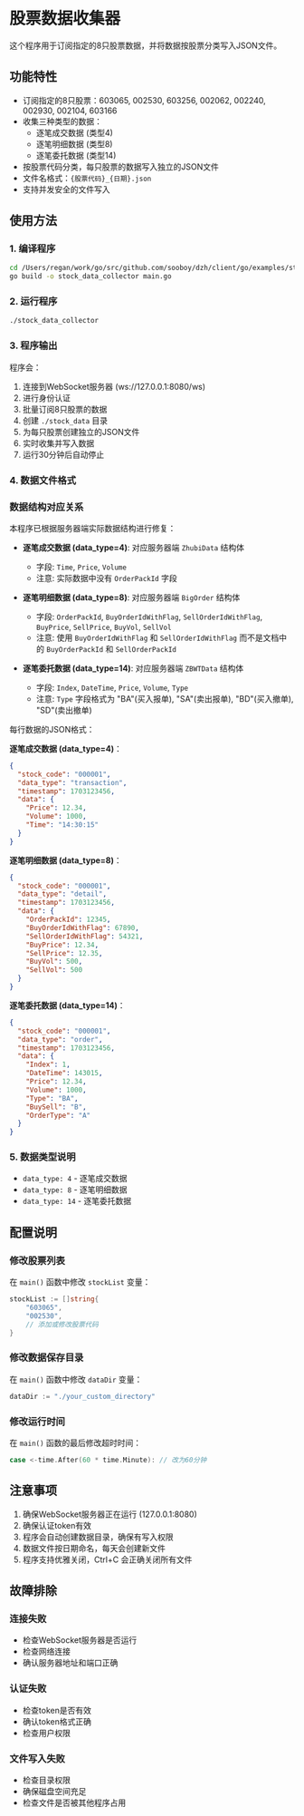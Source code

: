# 股票数据收集器

这个程序用于订阅指定的8只股票数据，并将数据按股票分类写入JSON文件。

## 功能特性

- 订阅指定的8只股票：603065, 002530, 603256, 002062, 002240, 002930, 002104, 603166
- 收集三种类型的数据：
  - 逐笔成交数据 (类型4)
  - 逐笔明细数据 (类型8) 
  - 逐笔委托数据 (类型14)
- 按股票代码分类，每只股票的数据写入独立的JSON文件
- 文件名格式：`{股票代码}_{日期}.json`
- 支持并发安全的文件写入

## 使用方法

### 1. 编译程序

```bash
cd /Users/regan/work/go/src/github.com/sooboy/dzh/client/go/examples/stock_collector
go build -o stock_data_collector main.go
```

### 2. 运行程序

```bash
./stock_data_collector
```

### 3. 程序输出

程序会：
1. 连接到WebSocket服务器 (ws://127.0.0.1:8080/ws)
2. 进行身份认证
3. 批量订阅8只股票的数据
4. 创建 `./stock_data` 目录
5. 为每只股票创建独立的JSON文件
6. 实时收集并写入数据
7. 运行30分钟后自动停止

### 4. 数据文件格式

### 数据结构对应关系

本程序已根据服务器端实际数据结构进行修复：

- **逐笔成交数据 (data_type=4)**: 对应服务器端 `ZhubiData` 结构体
  - 字段: `Time`, `Price`, `Volume`
  - 注意: 实际数据中没有 `OrderPackId` 字段

- **逐笔明细数据 (data_type=8)**: 对应服务器端 `BigOrder` 结构体  
  - 字段: `OrderPackId`, `BuyOrderIdWithFlag`, `SellOrderIdWithFlag`, `BuyPrice`, `SellPrice`, `BuyVol`, `SellVol`
  - 注意: 使用 `BuyOrderIdWithFlag` 和 `SellOrderIdWithFlag` 而不是文档中的 `BuyOrderPackId` 和 `SellOrderPackId`

- **逐笔委托数据 (data_type=14)**: 对应服务器端 `ZBWTData` 结构体
  - 字段: `Index`, `DateTime`, `Price`, `Volume`, `Type`
  - 注意: `Type` 字段格式为 "BA"(买入报单), "SA"(卖出报单), "BD"(买入撤单), "SD"(卖出撤单)

每行数据的JSON格式：

**逐笔成交数据 (data_type=4)**：
```json
{
  "stock_code": "000001",
  "data_type": "transaction",
  "timestamp": 1703123456,
  "data": {
    "Price": 12.34,
    "Volume": 1000,
    "Time": "14:30:15"
  }
}
```

**逐笔明细数据 (data_type=8)**：
```json
{
  "stock_code": "000001",
  "data_type": "detail",
  "timestamp": 1703123456,
  "data": {
    "OrderPackId": 12345,
    "BuyOrderIdWithFlag": 67890,
    "SellOrderIdWithFlag": 54321,
    "BuyPrice": 12.34,
    "SellPrice": 12.35,
    "BuyVol": 500,
    "SellVol": 500
  }
}
```

**逐笔委托数据 (data_type=14)**：
```json
{
  "stock_code": "000001",
  "data_type": "order",
  "timestamp": 1703123456,
  "data": {
    "Index": 1,
    "DateTime": 143015,
    "Price": 12.34,
    "Volume": 1000,
    "Type": "BA",
    "BuySell": "B",
    "OrderType": "A"
  }
}
```

### 5. 数据类型说明

- `data_type: 4` - 逐笔成交数据
- `data_type: 8` - 逐笔明细数据  
- `data_type: 14` - 逐笔委托数据

## 配置说明

### 修改股票列表

在 `main()` 函数中修改 `stockList` 变量：

```go
stockList := []string{
    "603065",
    "002530",
    // 添加或修改股票代码
}
```

### 修改数据保存目录

在 `main()` 函数中修改 `dataDir` 变量：

```go
dataDir := "./your_custom_directory"
```

### 修改运行时间

在 `main()` 函数的最后修改超时时间：

```go
case <-time.After(60 * time.Minute): // 改为60分钟
```

## 注意事项

1. 确保WebSocket服务器正在运行 (127.0.0.1:8080)
2. 确保认证token有效
3. 程序会自动创建数据目录，确保有写入权限
4. 数据文件按日期命名，每天会创建新文件
5. 程序支持优雅关闭，Ctrl+C 会正确关闭所有文件

## 故障排除

### 连接失败
- 检查WebSocket服务器是否运行
- 检查网络连接
- 确认服务器地址和端口正确

### 认证失败
- 检查token是否有效
- 确认token格式正确
- 检查用户权限

### 文件写入失败
- 检查目录权限
- 确保磁盘空间充足
- 检查文件是否被其他程序占用